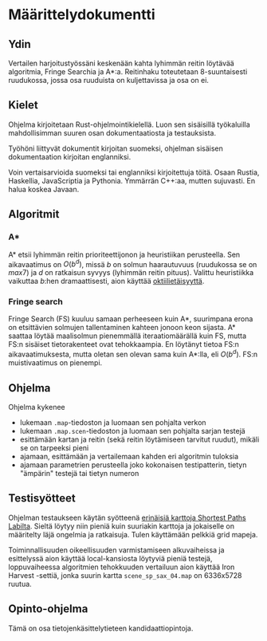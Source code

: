 # Määrittelydokumentti

## Ydin
Vertailen harjoitustyössäni keskenään kahta lyhimmän reitin löytävää algoritmia, Fringe Searchia ja A*:a.
Reitinhaku toteutetaan 8-suuntaisesti ruudukossa, jossa osa ruuduista on kuljettavissa ja osa on ei.


## Kielet
Ohjelma kirjoitetaan Rust-ohjelmointikielellä.
Luon sen sisäisillä työkaluilla mahdollisimman suuren osan dokumentaatiosta ja testauksista.

Työhöni liittyvät dokumentit kirjoitan suomeksi, ohjelman sisäisen dokumentaation kirjoitan englanniksi.

Voin vertaisarvioida suomeksi tai englanniksi kirjoitettuja töitä.
Osaan Rustia, Haskellia, JavaScriptia ja Pythonia.
Ymmärrän C++:aa, mutten sujuvasti.
En halua koskea Javaan.


## Algoritmit
### A*
A* etsii lyhimmän reitin prioriteettijonon ja heuristiikan perusteella.
Sen aikavaatimus on $O(b^d)$, missä $b$ on solmun haarautuvuus (ruudukossa se on $max 7$)
ja $d$ on ratkaisun syvyys (lyhimmän reitin pituus).
Valittu heuristiikka vaikuttaa $b$:hen dramaattisesti, aion käyttää [oktiilietäisyyttä](https://theory.stanford.edu/~amitp/GameProgramming/Heuristics.html#diagonal-distance).  

 
### Fringe search
Fringe Search (FS) kuuluu samaan perheeseen kuin A*, 
suurimpana erona on etsittävien solmujen tallentaminen kahteen jonoon keon sijasta.
A* saattaa löytää maalisolmun pienemmällä iteraatiomäärällä kuin FS, 
mutta FS:n sisäiset tietorakenteet ovat tehokkaampia.
En löytänyt tietoa FS:n aikavaatimuksesta, mutta oletan sen olevan sama kuin A*:lla, eli $O(b^d)$.
FS:n muistivaatimus on pienempi.

## Ohjelma
Ohjelma kykenee 
- lukemaan `.map`-tiedoston ja luomaan sen pohjalta verkon
- lukemaan `.map.scen`-tiedoston ja luomaan sen pohjalta sarjan testejä
- esittämään kartan ja reitin (sekä reitin löytämiseen tarvitut ruudut), mikäli se on tarpeeksi pieni 
- ajamaan, esittämään ja vertailemaan kahden eri algoritmin tuloksia
- ajamaan parametrien perusteella joko kokonaisen testipatterin, tietyn "ämpärin" testejä tai tietyn numeron


## Testisyötteet
Ohjelman testaukseen käytän syötteenä [erinäisiä karttoja Shortest Paths Labilta](https://bitbucket.org/shortestpathlab/benchmarks/src/master/grid-maps/).
Sieltä löytyy niin pieniä kuin suuriakin karttoja ja jokaiselle on määritelty läjä ongelmia ja ratkaisuja.
Tulen käyttämään pelkkiä grid mapeja.

Toiminnallisuuden oikeellisuuden varmistamiseen alkuvaiheissa ja esittelyssä aion käyttää local-kansiosta löytyviä pieniä testejä,
loppuvaiheessa algoritmien tehokkuuden vertailuun aion käyttää Iron Harvest -settiä, jonka suurin kartta `scene_sp_sax_04.map` on  6336x5728 ruutua.

## Opinto-ohjelma
Tämä on osa tietojenkäsittelytieteen kandidaattiopintoja.

